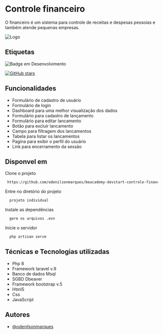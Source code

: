 

# Controle financeiro

O financeiro é um sistema para controle de 
receitas e despesas pessoias e também atende pequenas empresas.




![Logo](https://user-images.githubusercontent.com/53958086/186431800-dd2dca35-59af-4da6-96f2-76e9bc4771c4.jpeg)


## Etiquetas

![Badge em Desenvolvimento](https://img.shields.io/static/v1?label=STATUS&message=DESENVOLVIDO&color=g&style=for-the-badge)

[![GitHub stars](https://img.shields.io/github/stars/odenilsonmarques/beacademy-devstart-controle-financeiro?style=social)](https://github.com/odenilsonmarques/beacademy-devstart-controle-financeiro/stargazers)
## Funcionalidades

- Formulário de cadastro de usuário
- Formulário de login
- Dashboard para uma melhor visualização dos dados
- Formulário para cadastro de lançamento
- Formulário para editar lancamento
- Botão para excluir lancamento
- Campo para filtragem dos lancamentos
- Tabela para listar os lancamentos
- Pagina para exibir o perfil do usuário
- Link para encerramento da sessão 


## Disponvel em

Clone o projeto

```bash
 https://github.com/odenilsonmarques/beacademy-devstart-controle-financeiro.git
```

Entre no diretório do projeto

```bash
  projeto individual
```

Instale as dependências

```bash
  gere os arquivos .evn 
```

Inicie o servidor

```bash
  php artisan serve
```


## Técnicas e Tecnologias utilizadas

 - Php 8
 - Framework laravel v.9
 - Banco de dados Msql
 - SGBD Dbeaver
 - Framework bootstrap v.5
 - Html5
 - Css
 - JavaScript
 


## Autores

- [@odenilsonmarques](https://www.github.com/odenilsonmarques)



